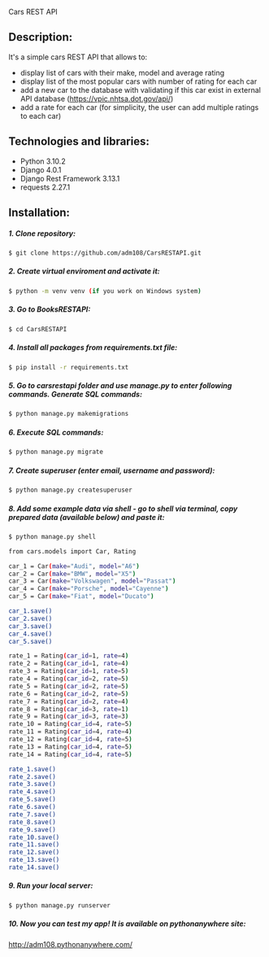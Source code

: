 Cars REST API

## Description:
It's a simple cars REST API that allows to:
- display list of cars with their make, model and average rating
- display list of the most popular cars with number of rating for each car
- add a new car to the database with validating if this car exist in external API database (https://vpic.nhtsa.dot.gov/api/)
- add a rate for each car (for simplicity, the user can add multiple ratings to each car)

## Technologies and libraries:
- Python 3.10.2
- Django 4.0.1
- Django Rest Framework 3.13.1
- requests 2.27.1

## Installation:
##### 1. Clone repository:
```sh
$ git clone https://github.com/adm108/CarsRESTAPI.git
```
##### 2. Create virtual enviroment and activate it:
```sh
$ python -m venv venv (if you work on Windows system)
```
##### 3. Go to BooksRESTAPI:
```sh
$ cd CarsRESTAPI
```
##### 4. Install all packages from requirements.txt file:
```sh
$ pip install -r requirements.txt
```
##### 5. Go to carsrestapi folder and use manage.py to enter following commands. Generate SQL commands:
```sh
$ python manage.py makemigrations
```
##### 6. Execute SQL commands:
```sh
$ python manage.py migrate
```
##### 7. Create superuser (enter email, username and password):
```sh
$ python manage.py createsuperuser
```
##### 8. Add some example data via shell - go to shell via terminal, copy prepared data (available below) and paste it:
```sh
$ python manage.py shell
```
```sh
from cars.models import Car, Rating

car_1 = Car(make="Audi", model="A6")
car_2 = Car(make="BMW", model="X5")
car_3 = Car(make="Volkswagen", model="Passat")
car_4 = Car(make="Porsche", model="Cayenne")
car_5 = Car(make="Fiat", model="Ducato")

car_1.save()
car_2.save()
car_3.save()
car_4.save()
car_5.save()

rate_1 = Rating(car_id=1, rate=4)
rate_2 = Rating(car_id=1, rate=4)
rate_3 = Rating(car_id=1, rate=5)
rate_4 = Rating(car_id=2, rate=5)
rate_5 = Rating(car_id=2, rate=5)
rate_6 = Rating(car_id=2, rate=5)
rate_7 = Rating(car_id=2, rate=4)
rate_8 = Rating(car_id=3, rate=1)
rate_9 = Rating(car_id=3, rate=3)
rate_10 = Rating(car_id=4, rate=5)
rate_11 = Rating(car_id=4, rate=4)
rate_12 = Rating(car_id=4, rate=5)
rate_13 = Rating(car_id=4, rate=5)
rate_14 = Rating(car_id=4, rate=5)

rate_1.save()
rate_2.save()
rate_3.save()
rate_4.save()
rate_5.save()
rate_6.save()
rate_7.save()
rate_8.save()
rate_9.save()
rate_10.save()
rate_11.save()
rate_12.save()
rate_13.save()
rate_14.save()
```
##### 9. Run your local server:
```sh
$ python manage.py runserver
```
##### 10. Now you can test my app! It is available on pythonanywhere site:
http://adm108.pythonanywhere.com/
